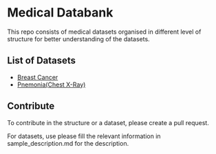 # Medical Databank

This repo consists of medical datasets organised in different level of structure for better understanding of the datasets.

## List of Datasets

* [Breast Cancer](https://github.com/ayushshivani/Medical-Databank/tree/master/breast_cancer)
* [Pnemonia(Chest X-Ray)](https://github.com/ayushshivani/Medical-Databank/tree/master/Chest_XRay_Pneumonia)


## Contribute

To contribute in the structure or a dataset, please create a pull request.

For datasets, use please fill the relevant information in sample_description.md for the description.